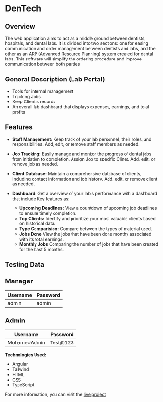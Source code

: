 # DenTech

## Overview

The web application aims to act as a middle ground between dentists, hospitals, and dental labs. It is divided into two sections: one for easing communication and order management between dentists and labs, and the other as an ARP (Advanced Resource Planning) system created for dental labs. This software will simplify the ordering procedure and improve communication between both parties

## General Description (Lab Portal)
- Tools for internal management
- Tracking Jobs
- Keep Client's records
- An overall lab dashboard that displays expenses, earnings, and total profits

## Features

- **Staff Management:** Keep track of your lab personnel, their roles, and responsibilities. Add, edit, or remove staff members as needed.

- **Job Tracking:** Easily manage and monitor the progress of dental jobs from initiation to completion. Assign Job to specific Clinet. Add, edit, or remove job as needed.

- **Client Database:** Maintain a comprehensive database of clients, including contact information and job history. Add, edit, or remove client as needed.

- **Dashboard:** Get a overview of your lab's performance with a dashboard that include Key features as:
  - **Upcoming Deadlines:** View a countdown of upcoming job deadlines to ensure timely completion.
  - **Top Clients:** Identify and prioritize your most valuable clients based on historical data.
  - **Type Comparision:** Compare between the types of material used.
  - **Jobs Done** View the jobs that have been done monthy associated with its total earnings.
  - **Monthly Jobs** Comparing the number of jobs that have been created for the bast 5 months.

## Testing Data

## Manager

| Username | Password |
|----------|----------|
| admin    | admin    |

## Admin

| Username    | Password |
|-------------|----------|
| MohamedAdmin| Test@123  |
 

**Technologies Used:**
- Angular
- Tailwind
- HTML
- CSS
- TypeScript

For more information, you can visit the [live project](https://dentech-seven.vercel.app/)
